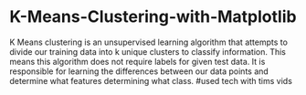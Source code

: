 # K-Means-Clustering-with-Matplotlib
K Means clustering is an unsupervised learning algorithm that attempts to divide our training data into k unique clusters to classify information. This means this algorithm does not require labels for given test data. It is responsible for learning the differences between our data points and determine what features determining what class.
#used tech with tims vids
